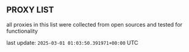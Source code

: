 ## PROXY LIST

all proxies in this list were collected from open sources and tested for functionality

last update: `2025-03-01 01:03:50.391971+00:00` UTC